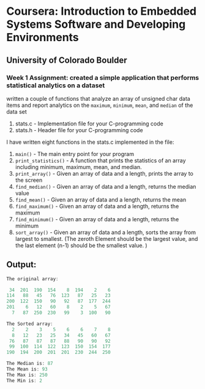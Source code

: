 # Coursera: Introduction to Embedded Systems Software and Developing Environments

## University of Colorado Boulder

### Week 1 Assignment: created a simple application that performs statistical analytics on a dataset

written a couple of functions that analyze an array of unsigned char data items and report analytics on the `maximum`, `minimum`, `mean`, and `median` of the data set

1. stats.c - Implementation file for your C-programming code
2. stats.h - Header file for your C-programming code


I have written eight functions in the stats.c implemented in the file:

1. `main()` - The main entry point for your program
2. `print_statistics()` - A function that prints the statistics of an array including minimum, maximum, mean, and median.
3. `print_array()` - Given an array of data and a length, prints the array to the screen
4. `find_median()` - Given an array of data and a length, returns the median value
5. `find_mean()` - Given an array of data and a length, returns the mean
6. `find_maximum()` - Given an array of data and a length, returns the maximum
7. `find_minimum()` - Given an array of data and a length, returns the minimum
8. `sort_array()` - Given an array of data and a length, sorts the array from largest to smallest. (The zeroth Element should be the largest value, and the last element (n-1) should be the smallest value. )

## Output:

```c
The original array:

 34  201  190  154    8  194    2    6
114   88   45   76  123   87   25   23
200  122  150   90   92   87  177  244
201    6   12   60    8    2    5   67
  7   87  250  230   99    3  100   90

The Sorted array:
  2    2    3    5    6    6    7    8
  8   12   23   25   34   45   60   67
 76   87   87   87   88   90   90   92
 99  100  114  122  123  150  154  177
190  194  200  201  201  230  244  250

The Median is: 87
The Mean is: 93
The Max is: 250
The Min is: 2
```

